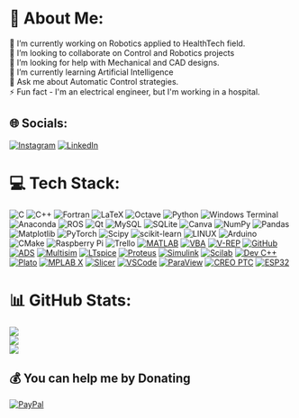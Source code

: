 # 💫 About Me:
🔭 I’m currently working on Robotics applied to HealthTech field.<br>👯 I’m looking to collaborate on Control and Robotics projects<br>🤝 I’m looking for help with Mechanical and CAD designs.<br>🌱 I’m currently learning Artificial Intelligence<br>💬 Ask me about Automatic Control strategies.<br>⚡ Fun fact - I'm an electrical engineer, but I'm working in a hospital.


## 🌐 Socials:
[![Instagram](https://img.shields.io/badge/Instagram-%23E4405F.svg?logo=Instagram&logoColor=white)](https://instagram.com/jessalves11) [![LinkedIn](https://img.shields.io/badge/LinkedIn-%230077B5.svg?logo=linkedin&logoColor=white)](https://linkedin.com/in/https://www.linkedin.com/in/jessealves11/) 

# 💻 Tech Stack:
![C](https://img.shields.io/badge/c-%2300599C.svg?style=for-the-badge&logo=c&logoColor=white) ![C++](https://img.shields.io/badge/c++-%2300599C.svg?style=for-the-badge&logo=c%2B%2B&logoColor=white) ![Fortran](https://img.shields.io/badge/Fortran-%23734F96.svg?style=for-the-badge&logo=fortran&logoColor=white) ![LaTeX](https://img.shields.io/badge/latex-%23008080.svg?style=for-the-badge&logo=latex&logoColor=white) ![Octave](https://img.shields.io/badge/OCTAVE-darkblue?style=for-the-badge&logo=octave&logoColor=fcd683) ![Python](https://img.shields.io/badge/python-3670A0?style=for-the-badge&logo=python&logoColor=ffdd54) ![Windows Terminal](https://img.shields.io/badge/Windows%20Terminal-%234D4D4D.svg?style=for-the-badge&logo=windows-terminal&logoColor=white) ![Anaconda](https://img.shields.io/badge/Anaconda-%2344A833.svg?style=for-the-badge&logo=anaconda&logoColor=white) ![ROS](https://img.shields.io/badge/ros-%230A0FF9.svg?style=for-the-badge&logo=ros&logoColor=white) ![Qt](https://img.shields.io/badge/Qt-%23217346.svg?style=for-the-badge&logo=Qt&logoColor=white) ![MySQL](https://img.shields.io/badge/mysql-%2300000f.svg?style=for-the-badge&logo=mysql&logoColor=white) ![SQLite](https://img.shields.io/badge/sqlite-%2307405e.svg?style=for-the-badge&logo=sqlite&logoColor=white) ![Canva](https://img.shields.io/badge/Canva-%2300C4CC.svg?style=for-the-badge&logo=Canva&logoColor=white) ![NumPy](https://img.shields.io/badge/numpy-%23013243.svg?style=for-the-badge&logo=numpy&logoColor=white) ![Pandas](https://img.shields.io/badge/pandas-%23150458.svg?style=for-the-badge&logo=pandas&logoColor=white) ![Matplotlib](https://img.shields.io/badge/Matplotlib-%23ffffff.svg?style=for-the-badge&logo=Matplotlib&logoColor=black) ![PyTorch](https://img.shields.io/badge/PyTorch-%23EE4C2C.svg?style=for-the-badge&logo=PyTorch&logoColor=white) ![Scipy](https://img.shields.io/badge/SciPy-%230C55A5.svg?style=for-the-badge&logo=scipy&logoColor=%white) ![scikit-learn](https://img.shields.io/badge/scikit--learn-%23F7931E.svg?style=for-the-badge&logo=scikit-learn&logoColor=white) ![LINUX](https://img.shields.io/badge/Linux-FCC624?style=for-the-badge&logo=linux&logoColor=black) ![Arduino](https://img.shields.io/badge/-Arduino-00979D?style=for-the-badge&logo=Arduino&logoColor=white) ![CMake](https://img.shields.io/badge/CMake-%23008FBA.svg?style=for-the-badge&logo=cmake&logoColor=white) ![Raspberry Pi](https://img.shields.io/badge/-RaspberryPi-C51A4A?style=for-the-badge&logo=Raspberry-Pi) ![Trello](https://img.shields.io/badge/Trello-%23026AA7.svg?style=for-the-badge&logo=Trello&logoColor=white)
[![MATLAB](https://img.shields.io/badge/MATLAB-0076A8?style=for-the-badge&logo=mathworks&logoColor=white)](https://www.mathworks.com/)
[![VBA](https://img.shields.io/badge/VBA-86796B?style=for-the-badge&logo=microsoft&logoColor=white)](https://docs.microsoft.com/en-us/office/vba/api/overview/)
[![V-REP](https://img.shields.io/badge/V--REP-CE2029?style=for-the-badge&logo=v-rep&logoColor=white)](http://www.coppeliarobotics.com/)
[![GitHub](https://img.shields.io/badge/GitHub-181717?style=for-the-badge&logo=github&logoColor=white)](https://github.com/)
[![ADS](https://img.shields.io/badge/ADS-FF3300?style=for-the-badge&logo=keysight&logoColor=white)](https://www.keysight.com/us/en/products/software/pathwave-design-software.html)
[![Multisim](https://img.shields.io/badge/Multisim-007ACC?style=for-the-badge&logo=ni&logoColor=white)](https://www.ni.com/en-us/shop/electronic-test-instrumentation/application-software-for-electronic-test-and-instrumentation-category/what-is-multisim.html)
[![LTspice](https://img.shields.io/badge/LTspice-DC8700?style=for-the-badge&logo=lineartechnology&logoColor=white)](https://www.analog.com/en/design-center/design-tools-and-calculators/ltspice-simulator.html)
[![Proteus](https://img.shields.io/badge/Proteus-0099CC?style=for-the-badge&logo=proteus&logoColor=white)](https://www.labcenter.com/)
[![Simulink](https://img.shields.io/badge/Simulink-4E148C?style=for-the-badge&logo=MathWorks&logoColor=white)](https://www.mathworks.com/products/simulink.html)
[![Scilab](https://img.shields.io/badge/Scilab-6363AC?style=for-the-badge&logo=scilab&logoColor=white)](https://www.scilab.org/)
[![Dev C++](https://img.shields.io/badge/Dev_C++-474A8A?style=for-the-badge&logo=dev-cpp&logoColor=white)](https://sourceforge.net/projects/orwelldevcpp/)
[![Plato](https://img.shields.io/badge/Plato-2C3E50?style=for-the-badge&logo=plato&logoColor=white)](https://plato.stanford.edu/)
[![MPLAB X](https://img.shields.io/badge/MPLAB_X-0D5C82?style=for-the-badge&logo=microchip&logoColor=white)](https://www.microchip.com/en-us/development-tools-tools-and-software/mplab-x-ide)
[![Slicer](https://img.shields.io/badge/Slicer-4BAEEA?style=for-the-badge&logo=slicer&logoColor=white)](https://www.slicer.org/)
[![VSCode](https://img.shields.io/badge/VSCode-007ACC?style=for-the-badge&logo=visual-studio-code&logoColor=white)](https://code.visualstudio.com/)
[![ParaView](https://img.shields.io/badge/ParaView-3182CE?style=for-the-badge&logo=paraview&logoColor=white)](https://www.paraview.org/)
[![CREO PTC](https://img.shields.io/badge/CREO_PTC-005CA9?style=for-the-badge&logo=ptc&logoColor=white)](https://www.ptc.com/en/products/cad/creo)
[![ESP32](https://img.shields.io/badge/ESP32-FF8000?style=for-the-badge&logo=espressif&logoColor=white)](https://www.espressif.com/en/products/socs/esp32)



# 📊 GitHub Stats:
![](https://github-readme-stats.vercel.app/api?username=Jesse-Alves&theme=dark&hide_border=true&include_all_commits=true&count_private=true)<br/>
![](https://github-readme-streak-stats.herokuapp.com/?user=Jesse-Alves&theme=dark&hide_border=true)<br/>
![](https://github-readme-stats.vercel.app/api/top-langs/?username=Jesse-Alves&theme=dark&hide_border=true&include_all_commits=true&count_private=true&layout=compact)

  ## 💰 You can help me by Donating
  [![PayPal](https://img.shields.io/badge/PayPal-00457C?style=for-the-badge&logo=paypal&logoColor=white)](https://paypal.me/jessalves2@gmail.com) 

  
<!-- Proudly created with GPRM ( https://gprm.itsvg.in ) -->
